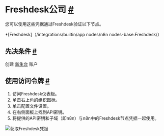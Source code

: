 


 Freshdesk公司
 [#](#freshdesk "永久链接")
=============================================



 您可以使用这些凭据通过Freshdesk验证以下节点。
 


*[Freshdesk]（/integrations/builtin/app nodes/n8n nodes-base.Freshdesk/）



 先决条件
 [#](#先决条件 "永久链接")
-----------------------------------------------------



 创建
 [新生台](https://freshdesk.com/) 
 账户
 



 使用访问令牌
 [#](#使用访问令牌 "永久链接")
---------------------------------------------------------------


1. 访问Freshdesk仪表板。
2. 单击右上角的组织图标。
3. 单击配置文件设置。
4. 在右侧面板上找到API密钥。
5. 将提供的API密钥和子域（即n8n）与n8n中的Freshdesk节点凭据一起使用。



![获取Freshdesk凭据](https://d33wubrfki0l68.cloudfront.net/a75bc086ef080af497de6e20f6db2238287f55bf/07ef7/_images/integrations/builtin/credentials/freshdesk/using-access-token.gif)





